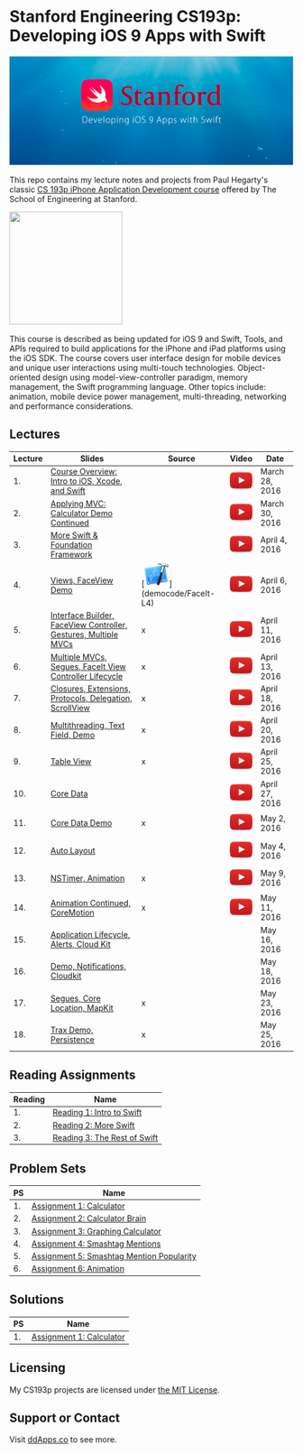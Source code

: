 # Stanford Engineering CS193p: Developing iOS 9 Apps with Swift

![](art/iTunesU.png?raw=true)

This repo contains my lecture notes and projects from Paul Hegarty's classic [CS 193p iPhone Application Development course](http://web.stanford.edu/class/cs193p/cgi-bin/drupal/) offered by The School of Engineering at Stanford.

<img src="https://raw.githubusercontent.com/duliodenis/cs193p-Spring-2016/master/art/cs193p.jpg" width="200px" height="200px" />

This course is described as being updated for iOS 9 and Swift, Tools, and APIs required to build applications for the iPhone and iPad platforms using the iOS SDK. The course covers user interface design for mobile devices and unique user interactions using multi-touch technologies. Object-oriented design using model-view-controller paradigm, memory management, the Swift programming language. Other topics include: animation, mobile device power management, multi-threading, networking and performance considerations.

## Lectures

Lecture  | Slides | Source | Video | Date
------------- | ------------- | ------------- | ------------- | -------------
1. | [Course Overview: Intro to iOS, Xcode, and Swift](slides/Lecture-1-Slides.pdf) |  | [![](art/play.png?raw=true)](https://youtu.be/_lRx1zoriPo?list=PLsJq-VuSo2k26duIWzNjXztkZ7VrbppkT) | March 28, 2016
2. | [Applying MVC: Calculator Demo Continued](slides/Lecture-2-Slides.pdf) |  | [![](art/play.png?raw=true)](https://youtu.be/j50mPzDMWVQ?list=PLsJq-VuSo2k26duIWzNjXztkZ7VrbppkT) | March 30, 2016
3. | [More Swift & Foundation Framework](slides/Lecture-3-Slides.pdf) |  | [![](art/play.png?raw=true)](https://youtu.be/NrTTCaL2xQM?list=PLsJq-VuSo2k26duIWzNjXztkZ7VrbppkT) | April 4, 2016
4. | [Views, FaceView Demo](slides/Lecture-4-Slides.pdf) | [![](art/Xcode.png?raw=true)] (democode/FaceIt-L4)| [![](art/play.png?raw=true)](https://youtu.be/jcxp1bbXbL4?list=PLsJq-VuSo2k26duIWzNjXztkZ7VrbppkT) | April 6, 2016
5. | [Interface Builder, FaceView Controller, Gestures, Multiple MVCs](slides/Lecture-5-Slides.pdf) | x | [![](art/play.png?raw=true)](https://youtu.be/97jg_zxVivg) | April 11, 2016
6. | [Multiple MVCs, Segues, FaceIt View Controller Lifecycle](slides/Lecture-6-Slides.pdf) | x | [![](art/play.png?raw=true)](https://youtu.be/o_HukQ-IKH8) | April 13, 2016
7. | [Closures, Extensions, Protocols, Delegation, ScrollView](slides/Lecture-7-Slides.pdf) | x | [![](art/play.png?raw=true)](https://youtu.be/ppNZoEOr0zs) | April 18, 2016
8. | [Multithreading, Text Field, Demo](slides/Lecture-8-Slides.pdf) | x | [![](art/play.png?raw=true)](https://youtu.be/_ib-m6ZCyyo) | April 20, 2016
9. | [Table View](slides/Lecture-9-Slides.pdf) | x | [![](art/play.png?raw=true)](https://youtu.be/SgEO7nni5CQ) | April 25, 2016
10. | [Core Data](slides/Lecture-10-Slides.pdf) |  | [![](art/play.png?raw=true)](https://youtu.be/Uia6fMNq5e4) | April 27, 2016
11. | [Core Data Demo](slides/Lecture-11-Slides.pdf) | x | [![](art/play.png?raw=true)](https://youtu.be/-4wvf3QjHiM) | May 2, 2016
12. | [Auto Layout](slides/Lecture-12-Slides.pdf) |  | [![](art/play.png?raw=true)](https://youtu.be/wBzzfaTj4vg) | May 4, 2016
13. | [NSTimer, Animation](slides/Lecture-13-Slides.pdf) | x | [![](art/play.png?raw=true)](https://youtu.be/ZPDRn9rigF4) | May 9, 2016
14. | [Animation Continued, CoreMotion](slides/Lecture-14-Slides.pdf) | x | [![](art/play.png?raw=true)](https://youtu.be/z-6PFsvLh3w) | May 11, 2016
15. | [Application Lifecycle, Alerts, Cloud Kit](slides/Lecture-15-Slides.pdf) | | | May 16, 2016
16. | [Demo, Notifications, Cloudkit](slides/Lecture-16-Slides.pdf) | | | May 18, 2016
17. | [Segues, Core Location, MapKit](slides/Lecture-17-Slides.pdf) | x | | May 23, 2016
18. | [Trax Demo, Persistence](slides/Lecture-18-Slides.pdf) | x | | May 25, 2016

## Reading Assignments
Reading  | Name 
------------- | ------------- 
1. | [Reading 1: Intro to Swift](reading/Reading_1_Intro_to_Swift.pdf) 
2. | [Reading 2: More Swift](reading/Reading_2_More_Swift.pdf)
3. | [Reading 3: The Rest of Swift](reading/Reading_3_The_Rest_of_Swift.pdf)

## Problem Sets
PS  | Name 
------------- | ------------- 
1. | [Assignment 1: Calculator](problemsets/Programming_Project_1_Calculator.pdf)
2. | [Assignment 2: Calculator Brain](problemsets/Programming_Project_2_Calculator_Brain.pdf)
3. | [Assignment 3: Graphing Calculator](problemsets/Programming_Project_3_Graphic_Calculator.pdf)
4. | [Assignment 4: Smashtag Mentions](problemsets/Programming_Project_4_Smashtag_Mentions.pdf)
5. | [Assignment 5: Smashtag Mention Popularity](problemsets/Programming_Project_5_Smashtag_Ment.pdf)
6. | [Assignment 6: Animation](problemsets/Programming_Project_6_Animation.pdf)

## Solutions
PS  | Name 
------------- | ------------- 
1. | [Assignment 1: Calculator](problemsets/assignment-1/)


## Licensing
My CS193p projects are licensed under [the MIT License](LICENSE).

## Support or Contact
Visit [ddApps.co](http://ddapps.co) to see more.



